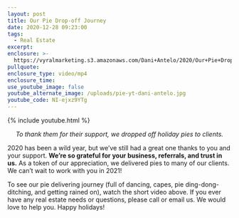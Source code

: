 ```yaml
---
layout: post
title: Our Pie Drop-off Journey
date: 2020-12-28 09:23:00
tags:
  - Real Estate
excerpt:
enclosure: >-
  https://vyralmarketing.s3.amazonaws.com/Dani+Antelo/2020/Our+Pie+Drop-off+Journey.mp4
pullquote:
enclosure_type: video/mp4
enclosure_time:
use_youtube_image: false
youtube_alternate_image: /uploads/pie-yt-dani-antelo.jpg
youtube_code: NI-ejxz9YTg
---
```


{% include youtube.html %}

<p style="text-align:center;"><em>To thank them for their support, we dropped off holiday pies to clients.</em></p>

2020 has been a wild year, but we’ve still had a great one thanks to you and your support. **We’re so grateful for your business, referrals, and trust in us.** As a token of our appreciation, we delivered pies to many of our clients. We can’t wait to work with you in 2021\!&nbsp;

To see our pie delivering journey (full of dancing, capes, pie ding-dong-ditching, and getting rained on), watch the short video above. If you ever have any real estate needs or questions, please call or email us. We would love to help you. Happy holidays\!
